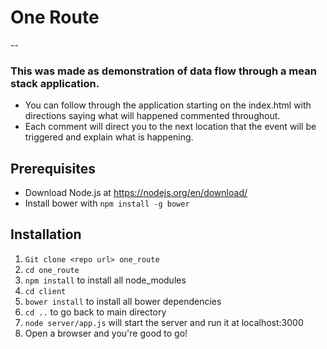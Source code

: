 # One Route
--
### This was made as demonstration of data flow through a mean stack application.

* You can follow through the application starting on the index.html with directions saying what will happened commented throughout.
* Each comment will direct you to the next location that the event will be triggered and explain what is happening.

## Prerequisites
* Download Node.js at https://nodejs.org/en/download/
* Install bower with `npm install -g bower`

## Installation
1. `Git clone <repo url> one_route`
2. `cd one_route`
3. `npm install` to install all node_modules
4. `cd client`
5. `bower install` to install all bower dependencies
6. `cd ..` to go back to main directory
7. `node server/app.js` will start the server and run it at localhost:3000
8. Open a browser and you're good to go!
